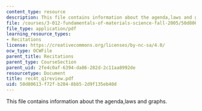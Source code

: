 ```yaml
---
content_type: resource
description: This file contains information about the agenda,laws and graphs.
file: /courses/3-012-fundamentals-of-materials-science-fall-2005/50d80613f72fb2048bb52d9f135eb40d_rec4t_q1review.pdf
file_type: application/pdf
learning_resource_types:
- Recitations
license: https://creativecommons.org/licenses/by-nc-sa/4.0/
ocw_type: OCWFile
parent_title: Recitations
parent_type: CourseSection
parent_uid: 2fe4c0af-6394-da86-282d-2c11aa8992de
resourcetype: Document
title: rec4t_q1review.pdf
uid: 50d80613-f72f-b204-8bb5-2d9f135eb40d
---
```

This file contains information about the agenda,laws and graphs.